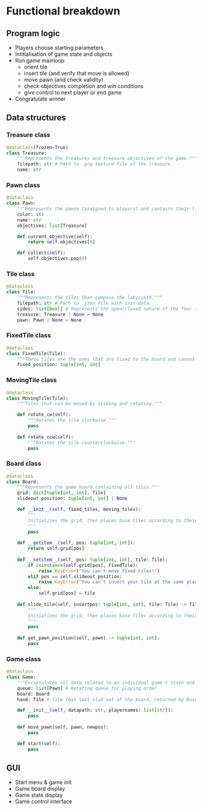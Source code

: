 # Functional breakdown

## Program logic

- Players choose starting parameters
- Intitialisation of game state and objects
- Run game mainloop
  - orient tile
  - insert tile (and verify that move is allowed)
  - move pawn (and check validity)
  - check objectives completion and win conditions
  - give control to next player or end game
- Congratulate winner

## Data structures

### Treasure class

```py
@dataclass(frozen=True)
class Treasure:
    """Represents the treasures and treasure objectives of the game."""
    filepath: str # Path to .png texture file of the treasure.
    name: str
```

### Pawn class

```py
@dataclass
class Pawn:
    """Represents the pawns (assigned to players) and contains their lists of objectives."""
    color: str
    name: str
    objectives: list[Treasure]

    def current_objective(self):
        return self.objectives[0]

    def collect(self):
        self.objectives.pop(0)
```

### Tile class

```py
@dataclass
class Tile:
    """Represents the tiles that compose the labyrinth."""
    filepath: str # Path to .json file with init data.
    sides: list[bool] # Represents the open/closed nature of the four sides.
    treasure: Treasure | None = None
    pawn: Pawn | None = None
```

### FixedTile class

```py
@dataclass
class FixedTile(Tile):
    """These tiles are the ones that are fixed to the board and cannot move."""
    fixed_position: tuple[int, int]
```

### MovingTile class

```py
@dataclass
class MovingTile(Tile):
    """Tiles that can be moved by sliding and rotating."""

    def rotate_cw(self):
        """Rotates the tile clockwise."""
        pass
    
    def rotate_ccw(self):
        """Rotates the tile counterclockwise."""
        pass
```

### Board class

```py
@dataclass
class Board:
    """Represents the game board containing all tiles."""
    grid: dict[tuple[int, int], Tile]
    slideout_position: tuple[int, int] | None

    def __init__(self, fixed_tiles, moving_tiles):
        """
        Initializes the grid, then places base tiles according to their fixed positions, then randomly fills the rest of the grid with the moving tiles.
        """
        pass
    
    def __getitem__(self, pos: tuple[int, int]):
        return self.grid[pos]
    
    def __setitem__(self, pos: tuple[int, int], tile: Tile):
        if isinstance(self.grid[pos], FixedTile):
            raise KeyError("You can't move fixed tiles!")
        elif pos == self.slideout_position:
            raise KeyError("You can't insert your tile at the same place it came from!")
        else:
            self.grid[pos] = tile
    
    def slide_tile(self, insertpos: tuple[int, int], tile: Tile) -> Tile:
        """
        Initializes the grid, then places base tiles according to their fixed positions, then randomly fills the rest of the grid with the moving tiles.
        """
        pass
    
    def get_pawn_position(self, pawn) -> tuple[int, int]:
        pass
```

### Game class

```py
@dataclass
class Game:
    """Encapsulates all data related to an individual game's state and manages game flow."""
    queue: list[Pawn] # Rotating queue for playing order
    board: Board
    hand: Tile # Tile that last slid out of the board, returned by Board.slide_tile method

    def __init__(self, datapath: str, playernames: list[str]):
        pass
    
    def move_pawn(self, pawn, newpos):
        pass

    def start(self):
        pass
```

## GUI

- Start menu & game init
- Game board display
- Game state display
- Game control interface
